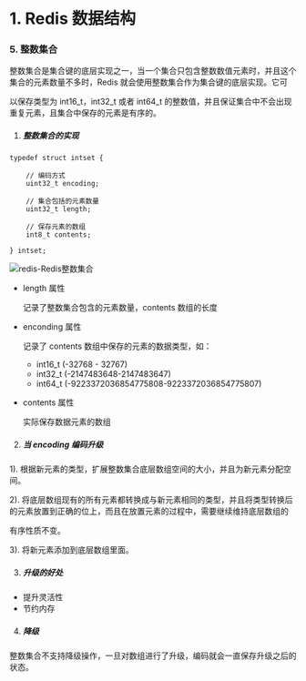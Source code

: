 # 1. Redis 数据结构

### 5. 整数集合

整数集合是集合键的底层实现之一，当一个集合只包含整数数值元素时，并且这个集合的元素数量不多时，Redis 就会使用整数集合作为集合键的底层实现。它可

以保存类型为 int16_t，int32_t 或者 int64_t 的整数值，并且保证集合中不会出现重复元素，且集合中保存的元素是有序的。



1. ##### 整数集合的实现

```
typedef struct intset {
	
	// 编码方式
	uint32_t encoding;
	
	// 集合包括的元素数量
	uint32_t length;
	
	// 保存元素的数组
	int8_t contents;

} intset;
```

![redis-Redis整数集合](D:%5Cnote%5Credis%5Credis-Redis%E6%95%B4%E6%95%B0%E9%9B%86%E5%90%88.png)



- length 属性

    记录了整数集合包含的元素数量，contents 数组的长度

- enconding 属性

    记录了 contents 数组中保存的元素的数据类型，如：

    - int16_t (-32768 - 32767)
    - int32_t (-2147483648-2147483647)
    - int64_t (-9223372036854775808-9223372036854775807)

- contents 属性

    实际保存数据元素的数组

2. ##### 当 encoding 编码升级

1). 根据新元素的类型，扩展整数集合底层数组空间的大小，并且为新元素分配空间。

2). 将底层数组现有的所有元素都转换成与新元素相同的类型，并且将类型转换后的元素放置到正确的位上，而且在放置元素的过程中，需要继续维持底层数组的

有序性质不变。

3). 将新元素添加到底层数组里面。

3. ##### 升级的好处

- 提升灵活性
- 节约内存

4. ##### 降级

整数集合不支持降级操作，一旦对数组进行了升级，编码就会一直保存升级之后的状态。
